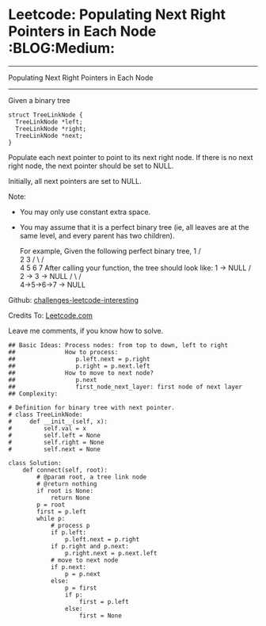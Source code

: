 # Leetcode: Populating Next Right Pointers in Each Node     :BLOG:Medium:


---

Populating Next Right Pointers in Each Node  

---

Given a binary tree  

    struct TreeLinkNode {
      TreeLinkNode *left;
      TreeLinkNode *right;
      TreeLinkNode *next;
    }

Populate each next pointer to point to its next right node. If there is no next right node, the next pointer should be set to NULL.  

Initially, all next pointers are set to NULL.  

Note:  
-   You may only use constant extra space.
-   You may assume that it is a perfect binary tree (ie, all leaves are at the same level, and every parent has two children).

    For example,
    Given the following perfect binary tree,
             1
           /  \
          2    3
         / \  / \
        4  5  6  7
    After calling your function, the tree should look like:
             1 -> NULL
           /  \
          2 -> 3 -> NULL
         / \  / \
        4->5->6->7 -> NULL

Github: [challenges-leetcode-interesting](https://github.com/DennyZhang/challenges-leetcode-interesting/tree/master/populating-next-right-pointers-in-each-node)  

Credits To: [Leetcode.com](https://leetcode.com/problems/populating-next-right-pointers-in-each-node/description/)  

Leave me comments, if you know how to solve.  

    ## Basic Ideas: Process nodes: from top to down, left to right
    ##              How to process:
    ##                 p.left.next = p.right
    ##                 p.right = p.next.left
    ##              How to move to next node?
    ##                 p.next
    ##                 first_node_next_layer: first node of next layer
    ## Complexity:
    
    # Definition for binary tree with next pointer.
    # class TreeLinkNode:
    #     def __init__(self, x):
    #         self.val = x
    #         self.left = None
    #         self.right = None
    #         self.next = None
    
    class Solution:
        def connect(self, root):
            # @param root, a tree link node
            # @return nothing
            if root is None:
                return None
            p = root
            first = p.left
            while p:
                # process p
                if p.left:
                    p.left.next = p.right
                if p.right and p.next:
                    p.right.next = p.next.left
                # move to next node
                if p.next:
                    p = p.next
                else:
                    p = first
                    if p:
                        first = p.left
                    else:
                        first = None